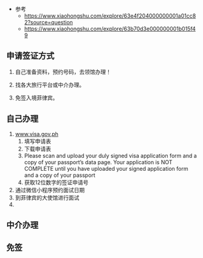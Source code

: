 - 参考 
    - https://www.xiaohongshu.com/explore/63e4f204000000001a01cc82?source=question
    - https://www.xiaohongshu.com/explore/63b70d3e000000001b015f49

## 申请签证方式
1. 自己准备资料，预约号码，去领馆办理！

2. 找各大旅行平台或中介办理。

3. 免签入境菲律宾。

## 自己办理
1. www.visa.gov.ph
    1. 填写申请表 
    2. 下载申请表
    3. Please scan and upload your duly signed visa application form and a copy of your passport’s data page. Your application is NOT COMPLETE until you have uploaded your signed application form and a copy of your passport
    4. 获取12位数字的签证申请号
2. 通过微信小程序预约面试日期
3. 到菲律宾的大使馆进行面试
4. 

## 中介办理

## 免签